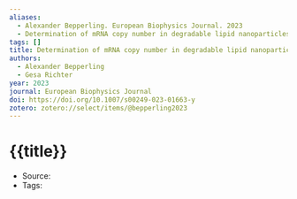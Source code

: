 ```yaml
---
aliases:
  - Alexander Bepperling. European Biophysics Journal. 2023
  - Determination of mRNA copy number in degradable lipid nanoparticles via density contrast analytical ultracentrifugation
tags: []
title: Determination of mRNA copy number in degradable lipid nanoparticles via density contrast analytical ultracentrifugation
authors:
  - Alexander Bepperling
  - Gesa Richter
year: 2023
journal: European Biophysics Journal
doi: https://doi.org/10.1007/s00249-023-01663-y
zotero: zotero://select/items/@bepperling2023
---
```

<!-- START_TEMPLATE -->
# {{title}}

- Source:
- Tags: 
<!-- END_TEMPLATE -->